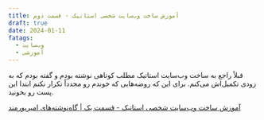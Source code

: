 ```yaml
---
title: آموزش ساخت وب‌سایت شخصی استاتیک - قسمت دوم
draft: true
date: 2024-01-11
fatags:
  - وب‌سایت
  - آموزشی
---
```

قبلاً راجع به ساخت وب‌سایت استاتیک مطلب کوتاهی نوشته بودم و گفته بودم که به زودی تکمیل‌اش می‌کنم. برای این که روضه‌هایی که خوندم رو مجدداً تکرار نکنم ابتدا این پست رو بخونید. 

[آموزش ساخت وب‌سایت شخصی استاتیک - قسمت یک | گاه‌نوشته‌های امیرپورمند](https://aprd.ir/create-your-own-website-part1/)

